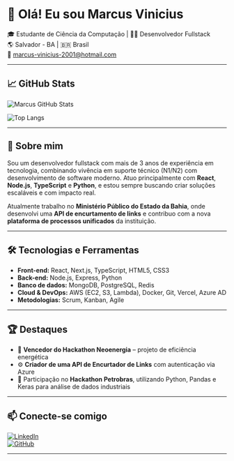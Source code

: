 # 👋 Olá! Eu sou Marcus Vinicius

🎓 Estudante de Ciência da Computação | 👨‍💻 Desenvolvedor Fullstack  
🌎 Salvador - BA | 🇧🇷 Brasil  
📧 marcus-vinicius-2001@hotmail.com  

---


## 📈 GitHub Stats

![Marcus GitHub Stats](https://github-readme-stats.vercel.app/api?username=ulchin2&show_icons=true&theme=tokyonight&hide=issues)

![Top Langs](https://github-readme-stats.vercel.app/api/top-langs/?username=ulchin2&layout=compact&theme=tokyonight)

---

## 🚀 Sobre mim

Sou um desenvolvedor fullstack com mais de 3 anos de experiência em tecnologia, combinando vivência em suporte técnico (N1/N2) com desenvolvimento de software moderno. Atuo principalmente com **React**, **Node.js**, **TypeScript** e **Python**, e estou sempre buscando criar soluções escaláveis e com impacto real.

Atualmente trabalho no **Ministério Público do Estado da Bahia**, onde desenvolvi uma **API de encurtamento de links** e contribuo com a nova **plataforma de processos unificados** da instituição.

---

## 🛠️ Tecnologias e Ferramentas

- **Front-end:** React, Next.js, TypeScript, HTML5, CSS3
- **Back-end:** Node.js, Express, Python
- **Banco de dados:** MongoDB, PostgreSQL, Redis
- **Cloud & DevOps:** AWS (EC2, S3, Lambda), Docker, Git, Vercel, Azure AD
- **Metodologias:** Scrum, Kanban, Agile

---

## 🏆 Destaques

- 🏅 **Vencedor do Hackathon Neoenergia** – projeto de eficiência energética
- ⚙️ **Criador de uma API de Encurtador de Links** com autenticação via Azure
- 🧠 Participação no **Hackathon Petrobras**, utilizando Python, Pandas e Keras para análise de dados industriais

---

## 📫 Conecte-se comigo

[![LinkedIn](https://img.shields.io/badge/-LinkedIn-blue?logo=linkedin&logoColor=white)](https://www.linkedin.com/in/ulchin)  
[![GitHub](https://img.shields.io/badge/-GitHub-181717?logo=github&logoColor=white)](https://github.com/ulchin2)

---
